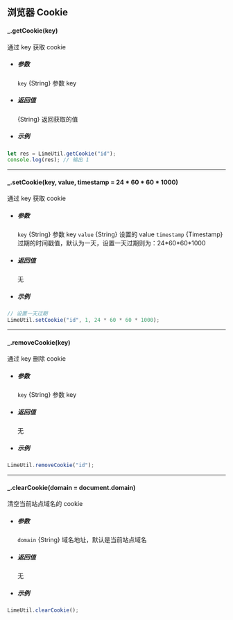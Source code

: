 ## 浏览器 Cookie

#### \_.getCookie(key)

通过 key 获取 cookie

- ##### 参数

  `key` {String} 参数 key

- ##### 返回值

  {String} 返回获取的值

- ##### 示例

```javascript
let res = LimeUtil.getCookie("id");
console.log(res); // 输出 1
```

---

#### \_.setCookie(key, value, timestamp = 24 \* 60 \* 60 \* 1000)

通过 key 获取 cookie

- ##### 参数

  `key` {String} 参数 key
  `value` {String} 设置的 value
  `timestamp` {Timestamp} 过期的时间戳值，默认为一天，设置一天过期则为：24\*60\*60\*1000

- ##### 返回值

  无

- ##### 示例

```javascript
// 设置一天过期
LimeUtil.setCookie("id", 1, 24 * 60 * 60 * 1000);
```

---

#### \_.removeCookie(key)

通过 key 删除 cookie

- ##### 参数

  `key` {String} 参数 key

- ##### 返回值

  无

- ##### 示例

```javascript
LimeUtil.removeCookie("id");
```

---

#### \_.clearCookie(domain = document.domain)

清空当前站点域名的 cookie

- ##### 参数

  `domain` {String} 域名地址，默认是当前站点域名

- ##### 返回值

  无

- ##### 示例

```javascript
LimeUtil.clearCookie();
```
